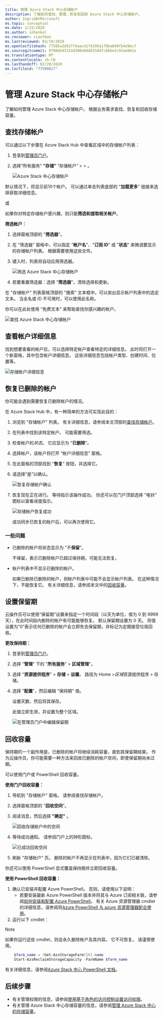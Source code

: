 ```yaml
---
title: 管理 Azure Stack 中心存储帐户
description: 了解如何查找、管理、恢复和回收 Azure Stack 中心存储帐户。
author: IngridAtMicrosoft
ms.topic: conceptual
ms.date: 1/22/2020
ms.author: inhenkel
ms.reviewer: xiaofmao
ms.lastreviewed: 03/19/2019
ms.openlocfilehash: 77505a2d91ff4aac4174395a170ba040fb4e9ec7
ms.sourcegitcommit: 97806b43314d306e0ddb15847c86be2c92ae001e
ms.translationtype: MT
ms.contentlocale: zh-CN
ms.lasthandoff: 02/20/2020
ms.locfileid: "77509817"
---
```

# <a name="manage-azure-stack-hub-storage-accounts"></a>管理 Azure Stack 中心存储帐户

了解如何管理 Azure Stack 中心存储帐户。 根据业务需求查找、恢复和回收存储容量。

## <a name="find-a-storage-account"></a>查找存储帐户

可以通过以下步骤在 Azure Stack Hub 中查看区域中的存储帐户列表：

1. 登录到[管理员门户](https://adminportal.local.azurestack.external)。

2. 选择“所有服务” **“存储”** “存储帐户” >  > 。

   ![Azure Stack 中心存储帐户](media/azure-stack-manage-storage-accounts/image4.png)

默认情况下，将显示前10个帐户。 可以通过单击列表底部的 "**加载更多**" 链接来选择获取详细信息。

或

如果你对特定存储帐户感兴趣，则只能**筛选和提取相关帐户**。

**筛选帐户：**

1. 选择窗格顶部的 "**筛选器**"。
2. 在 "筛选器" 窗格中，可以指定 "**帐户名**"、"**订阅 ID**" 或 "**状态**" 来微调要显示的存储帐户列表。 根据需要使用这些文件。
3. 键入时，列表将自动应用筛选器。

    ![筛选 Azure Stack 中心存储帐户](media/azure-stack-manage-storage-accounts/image5.png)

4. 若要重置筛选器：选择 "**筛选器**"，清除选择和更新。

在 "存储帐户" 列表窗格顶部的 "搜索" 文本框中，可以突出显示帐户列表中的选定文本。 当全名或 ID 不可用时，可以使用此名称。

你可以在此处使用 "免费文本" 来帮助查找你感兴趣的帐户。

![查找 Azure Stack 中心存储帐户](media/azure-stack-manage-storage-accounts/image6.png)

## <a name="look-at-account-details"></a>查看帐户详细信息
找到想要查看的帐户后，可以选择特定帐户查看特定的详细信息。 此时将打开一个新窗格，其中包含帐户详细信息。 这些详细信息包括帐户类型、创建时间、位置等。

![存储帐户详细信息](media/azure-stack-manage-storage-accounts/image7.png)

## <a name="recover-a-deleted-account"></a>恢复已删除的帐户
你可能会遇到需要恢复已删除帐户的情况。

在 Azure Stack Hub 中，有一种简单的方法可实现此目的：

1. 浏览到 "存储帐户" 列表。 有关详细信息，请参阅本文顶部的[查找存储帐户](azure-stack-manage-storage-accounts.md)。
2. 在列表中找到该特定帐户。 可能需要筛选。
3. 检查帐户的*状态*。 它应显示为 "**已删除**"。
4. 选择帐户，该帐户将打开 "帐户详细信息" 窗格。
5. 在此窗格的顶部找到 "**恢复**" 按钮，并选择它。
6. 请选择“是”以确认。

   ![恢复存储帐户确认](media/azure-stack-manage-storage-accounts/image8.png)

7. 恢复现在正在进行。 等待指示该操作成功。 你还可以在门户顶部选择 "电铃" 图标以查看进度指示。

   ![存储帐户恢复成功](media/azure-stack-manage-storage-accounts/image9.png)

   成功同步已恢复的帐户后，可以再次使用它。

### <a name="some-gotchas"></a>一些问题
* 已删除的帐户将状态显示为 "不**保留**"。
  
  不保留，表示已删除帐户已超过保持期，可能无法恢复。

* 帐户列表中不显示已删除的帐户。
  
  如果已删除已删除的帐户，则帐户列表中可能不会显示帐户列表。 在这种情况下，不能恢复它。 有关详细信息，请参阅本文中的[回收容量](#reclaim)。

## <a name="set-the-retention-period"></a>设置保留期
云操作员可以使用“保留期”设置来指定一个时间段（以天为单位，值为 0 到 9999 天），在此时间段内删除的帐户有可能能够恢复。 默认保留期设置为 0 天。 将值设置为“0”表示任何已删除的帐户会立即失去保留期，并标记为定期接受垃圾回收。

**更改保持期：**

1. 登录到[管理员门户](https://adminportal.local.azurestack.external)。
2. 选择 "**管理**" 下的 "**所有服务**" > **区域管理**"。
3. 选择 "**资源提供程序**" > **存储** > **设置**。 路径为 Home >*区域*资源提供程序 > 存储。
4. 选择 "**配置**"，然后编辑 "保持期" 值。

   设置天数，然后将其保存。

   此值立即生效，并设置为整个区域。

   ![在管理员门户中编辑保留期](media/azure-stack-manage-storage-accounts/image10.png)

## <a name="reclaim"></a>回收容量
保持期的一个副作用是，已删除的帐户将继续消耗容量，直到其保留期结束。 作为云操作员，你可能需要一种方法来回收已删除的帐户空间，即使保留期尚未过期。

可以使用门户或 PowerShell 回收容量。

**使用门户回收容量：**
1. 导航到 "存储帐户" 窗格。 请参阅查找存储帐户。
2. 选择窗格顶部的 "**回收空间**"。
3. 阅读消息，然后选择 **"确定"** 。

    ![回收存储帐户中的空间](media/azure-stack-manage-storage-accounts/image11.png)

4. 等待成功通知。 请参阅门户上的钟形图标。

    ![已成功回收空间](media/azure-stack-manage-storage-accounts/image12.png)

5. 刷新 "存储帐户" 页。 删除的帐户不再显示在列表中，因为它们已被清除。

你还可以使用 PowerShell 显式覆盖保持期并立即回收容量。

**使用 PowerShell 回收容量：**

1. 确认已安装并配置 Azure PowerShell。 否则，请使用以下说明： 
   * 若要安装最新 Azure PowerShell 版本并将其与 Azure 订阅相关联，请参阅[如何安装和配置 Azure PowerShell](https://azure.microsoft.com/documentation/articles/powershell-install-configure/)。
   有关 Azure 资源管理器 cmdlet 的详细信息，请参阅将[Azure PowerShell 与 azure 资源管理器配合使用](https://go.microsoft.com/fwlink/?LinkId=394767)。
2. 运行以下 cmdlet：

> [!NOTE]  
> 如果你运行这些 cmdlet，则会永久删除帐户及其内容。 它不可恢复。 请谨慎使用。

```powershell  
    $farm_name = (Get-AzsStorageFarm)[0].name
    Start-AzsReclaimStorageCapacity -FarmName $farm_name
```

有关详细信息，请参阅[Azure Stack 中心 PowerShell 文档](https://docs.microsoft.com/powershell/azure/azure-stack/overview)。
 

## <a name="next-steps"></a>后续步骤

 - 有关管理权限的信息，请参阅[使用基于角色的访问控制设置访问权限](azure-stack-manage-permissions.md)。
 - 有关管理 Azure Stack 中心存储容量的信息，请参阅[管理 Azure Stack 中心的存储容量](azure-stack-manage-storage-shares.md)。
